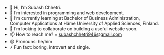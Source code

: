 - 👋 Hi, I’m Subash Chhetri.
- 👀 I’m interested in programming and web development.
- 🌱 I’m currently learning at Bachelor of Business Administration, Computer Applications at Häme University of Applied Sciences, Finland.
- 💞️ I’m looking to collaborate on building a useful website soon. 
- 📫 How to reach me? = subashchhetri946@gmail.com
- 😄 Pronouns: he/him
- ⚡ Fun fact: boring, introvert and single.
<!---
Subashchhetri946/Subashchhetri946 is a ✨ special ✨ repository because its `README.md` (this file) appears on your GitHub profile.
You can click the Preview link to take a look at your changes.
--->
